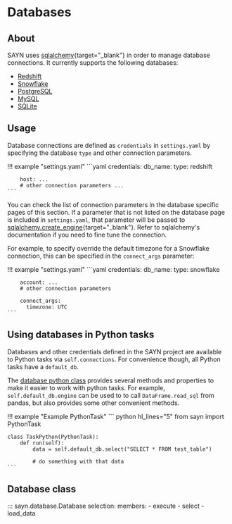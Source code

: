 # Databases

## About

SAYN uses [sqlalchemy](https://www.sqlalchemy.org/){target="\_blank"} in order to manage database connections.
It currently supports the following databases:

* [Redshift](redshift.md)
* [Snowflake](snowflake.md)
* [PostgreSQL](postgresql.md)
* [MySQL](mysql.md)
* [SQLite](sqlite.md)

## Usage

Database connections are defined as `credentials` in `settings.yaml` by specifying the database
`type` and other connection parameters.

!!! example "settings.yaml"
    ```yaml
    credentials:
      db_name:
        type: redshift

        host: ...
        # other connection parameters ...
    ```

You can check the list of connection parameters in the database specific pages of this section.
If a parameter that is not listed on the database page is included in `settings.yaml`, that parameter
will be passed to [sqlalchemy.create_engine](https://docs.sqlalchemy.org/en/13/core/engines.html#sqlalchemy.create_engine){target="\_blank"}.
Refer to sqlalchemy's documentation if you need to fine tune the connection.

For example, to specify override the default timezone for a Snowflake connection, this can be
specified in the `connect_args` parameter:

!!! example "settings.yaml"
    ```yaml
    credentials:
      db_name:
        type: snowflake

        account: ...
        # other connection parameters

        connect_args:
          timezone: UTC
    ```

## Using databases in Python tasks

Databases and other credentials defined in the SAYN project are available to Python tasks via
`self.connections`. For convenience though, all Python tasks have a `default_db`.

The [database python class](../api/database.md) provides several methods and properties to make it
easier to work with python tasks. For example, `self.default_db.engine` can be used to to call 
`DataFrame.read_sql` from pandas, but also provides some other convenient methods.

!!! example "Example PythonTask"
    ``` python hl_lines="5"
    from sayn import PythonTask

    class TaskPython(PythonTask):
        def run(self):
            data = self.default_db.select("SELECT * FROM test_table")

            # do something with that data
    ```

## Database class

::: sayn.database.Database
    selection:
      members:
        - execute
        - select
        - load_data
